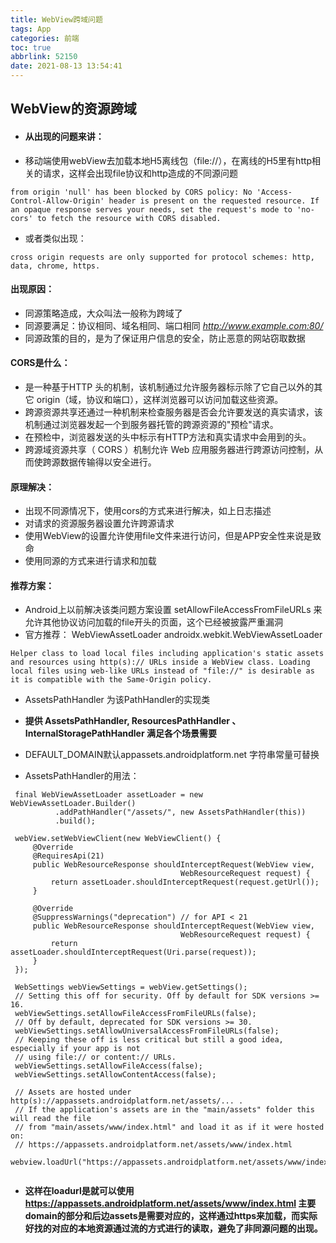 ```yaml
---
title: WebView跨域问题
tags: App
categories: 前端
toc: true
abbrlink: 52150
date: 2021-08-13 13:54:41
---
```


## WebView的资源跨域

- #### 从出现的问题来讲：

- 移动端使用webView去加载本地H5离线包（file://），在离线的H5里有http相关的请求，这样会出现file协议和http造成的不同源问题

```
from origin 'null' has been blocked by CORS policy: No 'Access-Control-Allow-Origin' header is present on the requested resource. If an opaque response serves your needs, set the request's mode to 'no-cors' to fetch the resource with CORS disabled.
```

- 或者类似出现：

```
cross origin requests are only supported for protocol schemes: http, data, chrome, https.
```

#### 出现原因：

 - 同源策略造成，大众叫法一般称为跨域了
 - 同源要满足：协议相同、域名相同、端口相同  *http://www.example.com:80/*
 - 同源政策的目的，是为了保证用户信息的安全，防止恶意的网站窃取数据


#### CORS是什么：
- 是一种基于HTTP 头的机制，该机制通过允许服务器标示除了它自己以外的其它 origin（域，协议和端口），这样浏览器可以访问加载这些资源。
- 跨源资源共享还通过一种机制来检查服务器是否会允许要发送的真实请求，该机制通过浏览器发起一个到服务器托管的跨源资源的"预检"请求。
- 在预检中，浏览器发送的头中标示有HTTP方法和真实请求中会用到的头。
- 跨源域资源共享（ CORS ）机制允许 Web 应用服务器进行跨源访问控制，从而使跨源数据传输得以安全进行。


#### 原理解决：​

- 出现不同源情况下，使用cors的方式来进行解决，如上日志描述
- 对请求的资源服务器设置允许跨源请求
- 使用WebView的设置允许使用file文件来进行访问，但是APP安全性来说是致命
- 使用同源的方式来进行请求和加载    
      
#### 推荐方案：
- Android上以前解决该类问题方案设置 setAllowFileAccessFromFileURLs 来允许其他协议访问加载的file开头的页面，这个已经被披露严重漏洞
- 官方推荐： WebViewAssetLoader   androidx.webkit.WebViewAssetLoader
        
```
Helper class to load local files including application's static assets and resources using http(s):﻿// URLs inside a WebView class. Loading local files using web-like URLs instead of ﻿"file://" is desirable as it is compatible with the Same-Origin policy.
```

- AssetsPathHandler ​为该PathHandler的实现类
-  **提供 AssetsPathHandler, ResourcesPathHandler 、InternalStoragePathHandler 满足各个场景需要**
- ﻿DEFAULT_DOMAIN默认appassets.androidplatform.net 字符串常量可替换

- AssetsPathHandler的用法：

```
 final WebViewAssetLoader assetLoader = new WebViewAssetLoader﻿.﻿Builder﻿(﻿)
          .﻿addPathHandler﻿(﻿"/assets/"﻿, new AssetsPathHandler﻿(﻿this﻿)﻿)
          .﻿build﻿(﻿)﻿;
﻿
 webView.﻿setWebViewClient﻿(﻿new WebViewClient﻿(﻿) {
     @Override
     @RequiresApi﻿(﻿21﻿)
     public WebResourceResponse shouldInterceptRequest﻿(﻿WebView view,
                                      WebResourceRequest request) {
         return assetLoader.﻿shouldInterceptRequest﻿(request.﻿getUrl﻿(﻿)﻿)﻿;
     }
﻿
     @Override
     @SuppressWarnings﻿(﻿"deprecation"﻿) // for API < 21
     public WebResourceResponse shouldInterceptRequest﻿(﻿WebView view,
                                      WebResourceRequest request) {
         return assetLoader.﻿shouldInterceptRequest﻿(﻿Uri﻿.﻿parse﻿(request)﻿)﻿;
     }
 }﻿)﻿;
﻿
 WebSettings webViewSettings = webView.﻿getSettings﻿(﻿)﻿;
 // Setting this off for security. Off by default for SDK versions >= 16.
 webViewSettings.﻿setAllowFileAccessFromFileURLs﻿(﻿false﻿)﻿;
 // Off by default, deprecated for SDK versions >= 30.
 webViewSettings.﻿setAllowUniversalAccessFromFileURLs﻿(﻿false﻿)﻿;
 // Keeping these off is less critical but still a good idea, especially if your app is not
 // using file:// or content:// URLs.
 webViewSettings.﻿setAllowFileAccess﻿(﻿false﻿)﻿;
 webViewSettings.﻿setAllowContentAccess﻿(﻿false﻿)﻿;
﻿
 // Assets are hosted under http(s)://appassets.androidplatform.net/assets/... .
 // If the application's assets are in the "main/assets" folder this will read the file
 // from "main/assets/www/index.html" and load it as if it were hosted on:
 // https://appassets.androidplatform.net/assets/www/index.html
 webview.﻿loadUrl﻿(﻿"https://appassets.androidplatform.net/assets/www/index.html"﻿)﻿;
 
```

 - **这样在loadurl是就可以使用 https://appassets.androidplatform.net/assets/www/index.html  主要domain的部分和后边assets是需要对应的，这样通过https来加载，而实际好找的对应的本地资源通过流的方式进行的读取，避免了非同源问题的出现。**

﻿

